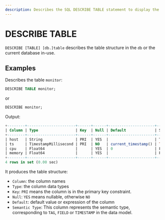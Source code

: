 ```yaml
---
description: Describes the SQL DESCRIBE TABLE statement to display the structure of a table, including column names, data types, keys, nullability, default values, and semantic types, with examples.
---
```


# DESCRIBE TABLE

`DESCRIBE [TABLE] [db.]table` describes the table structure in the `db` or the current database in-use.

## Examples

Describes the table `monitor`:

```sql
DESCRIBE TABLE monitor;
```

or

```sql
DESCRIBE monitor;
```

Output:

```sql
+--------+----------------------+------+------+---------------------+---------------+
| Column | Type                 | Key  | Null | Default             | Semantic Type |
+--------+----------------------+------+------+---------------------+---------------+
| host   | String               | PRI  | YES  |                     | TAG           |
| ts     | TimestampMillisecond | PRI  | NO   | current_timestamp() | TIMESTAMP     |
| cpu    | Float64              |      | YES  | 0                   | FIELD         |
| memory | Float64              |      | YES  |                     | FIELD         |
+--------+----------------------+------+------+---------------------+---------------+
4 rows in set (0.00 sec)
```

It produces the table structure:

* `Column`: the column names
* `Type`:  the column data types
* `Key`: `PRI` means the column is in the primary key constraint.
* `Null`:  `YES` means nullable, otherwise `NO`
* `Default`: default value or expression of the column
* `Semantic Type`: This column represents the semantic type, corresponding to `TAG`, `FIELD` or `TIMESTAMP` in the data model.
